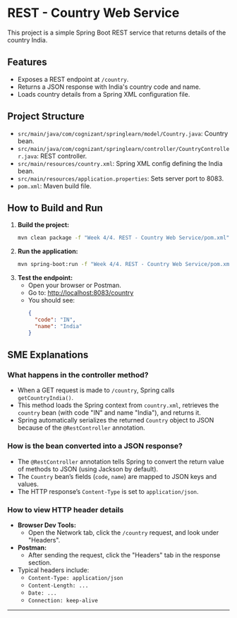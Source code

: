 # REST - Country Web Service

This project is a simple Spring Boot REST service that returns details of the country India.

## Features
- Exposes a REST endpoint at `/country`.
- Returns a JSON response with India's country code and name.
- Loads country details from a Spring XML configuration file.

## Project Structure
- `src/main/java/com/cognizant/springlearn/model/Country.java`: Country bean.
- `src/main/java/com/cognizant/springlearn/controller/CountryController.java`: REST controller.
- `src/main/resources/country.xml`: Spring XML config defining the India bean.
- `src/main/resources/application.properties`: Sets server port to 8083.
- `pom.xml`: Maven build file.

## How to Build and Run

1. **Build the project:**
   ```sh
   mvn clean package -f "Week 4/4. REST - Country Web Service/pom.xml"
   ```
2. **Run the application:**
   ```sh
   mvn spring-boot:run -f "Week 4/4. REST - Country Web Service/pom.xml"
   ```
3. **Test the endpoint:**
   - Open your browser or Postman.
   - Go to: [http://localhost:8083/country](http://localhost:8083/country)
   - You should see:
     ```json
     {
       "code": "IN",
       "name": "India"
     }
     ```

## SME Explanations

### What happens in the controller method?
- When a GET request is made to `/country`, Spring calls `getCountryIndia()`.
- This method loads the Spring context from `country.xml`, retrieves the `country` bean (with code "IN" and name "India"), and returns it.
- Spring automatically serializes the returned `Country` object to JSON because of the `@RestController` annotation.

### How is the bean converted into a JSON response?
- The `@RestController` annotation tells Spring to convert the return value of methods to JSON (using Jackson by default).
- The `Country` bean’s fields (`code`, `name`) are mapped to JSON keys and values.
- The HTTP response’s `Content-Type` is set to `application/json`.

### How to view HTTP header details
- **Browser Dev Tools:**
  - Open the Network tab, click the `/country` request, and look under "Headers".
- **Postman:**
  - After sending the request, click the "Headers" tab in the response section.
- Typical headers include:
  - `Content-Type: application/json`
  - `Content-Length: ...`
  - `Date: ...`
  - `Connection: keep-alive`

---
